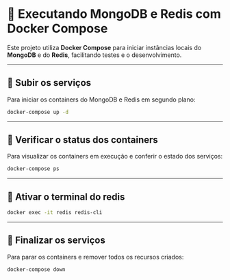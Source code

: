 # 🐳 Executando MongoDB e Redis com Docker Compose

Este projeto utiliza **Docker Compose** para iniciar instâncias locais do **MongoDB** e do **Redis**, facilitando testes e o desenvolvimento.

---

## 🔹 Subir os serviços

Para iniciar os containers do MongoDB e Redis em segundo plano:

```bash
docker-compose up -d
```

---

## 🔹 Verificar o status dos containers

Para visualizar os containers em execução e conferir o estado dos serviços:

```bash
docker-compose ps
```

---

## 🔹 Ativar o terminal do redis

```bash
docker exec -it redis redis-cli
```

---

## 🔹 Finalizar os serviços

Para parar os containers e remover todos os recursos criados:

```bash
docker-compose down
```
